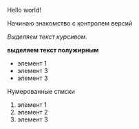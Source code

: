 Hello world!

Начинаю знакомство с контролем версий


*Выделяем текст курсивом.*

**выделяем текст полужирным**

* элемент 1
* элемент 3
* элемент 3

Нумерованные списки

1. элемент 1
2. элемент 2
3. элемент 3
